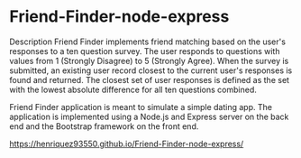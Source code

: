 # Friend-Finder-node-express
Description
Friend Finder implements friend matching based on the user's responses to a ten question survey. The user responds to questions with values from 1 (Strongly Disagree) to 5 (Strongly Agree). When the survey is submitted, an existing user record closest to the current user's responses is found and returned. The closest set of user responses is defined as the set with the lowest absolute difference for all ten questions combined.

Friend Finder application is meant to simulate a simple dating app. The application is implemented using a Node.js and Express server on the back end and the Bootstrap framework on the front end.

 https://henriquez93550.github.io/Friend-Finder-node-express/

